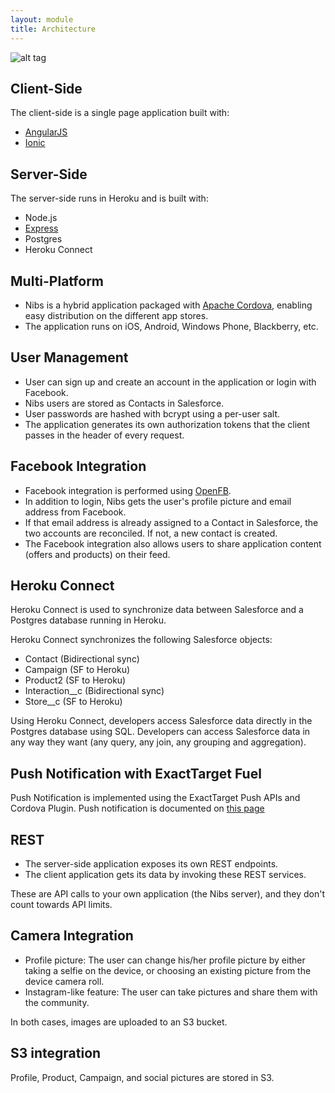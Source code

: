 ```yaml
---
layout: module
title: Architecture
---
```

![alt tag](https://github.com/ccoenraets/nibsapp/raw/master/resources/nibs-architecture.jpg)

## Client-Side

The client-side is a single page application built with:

- [AngularJS](https://angularjs.org/)
- [Ionic](http://ionicframework.com/)

## Server-Side

The server-side runs in Heroku and is built with:

- Node.js
- [Express](http://expressjs.com/)
- Postgres
- Heroku Connect

## Multi-Platform

- Nibs is a hybrid application packaged with [Apache Cordova](https://cordova.apache.org/), enabling easy distribution on the different app stores.
- The application runs on iOS, Android, Windows Phone, Blackberry, etc.

## User Management

- User can sign up and create an account in the application or login with Facebook.
- Nibs users are stored as Contacts in Salesforce.
- User passwords are hashed with bcrypt using a per-user salt.
- The application generates its own authorization tokens that the client passes in the header of every request.

## Facebook Integration

- Facebook integration is performed using [OpenFB](https://github.com/ccoenraets/OpenFB).
- In addition to login, Nibs gets the user's profile picture and email address from Facebook.
- If that email address is already assigned to a Contact in Salesforce, the two accounts are reconciled. If not, a new contact is created.
- The Facebook integration also allows users to share application content (offers and products) on their feed.

## Heroku Connect

Heroku Connect is used to synchronize data between Salesforce and a Postgres database running in Heroku.

Heroku Connect synchronizes the following Salesforce objects:

- Contact (Bidirectional sync)
- Campaign (SF to Heroku)
- Product2 (SF to Heroku)
- Interaction__c (Bidirectional sync)
- Store__c (SF to Heroku)

Using Heroku Connect, developers access Salesforce data directly in the Postgres database using SQL. Developers can access Salesforce data in any way they want (any query, any join, any grouping and aggregation).


## Push Notification with ExactTarget Fuel

Push Notification is implemented using the ExactTarget Push APIs and Cordova Plugin.
Push notification is documented on [this page](https://github.com/ccoenraets/nibsapp/wiki/Push-Notification)


## REST

- The server-side application exposes its own REST endpoints.
- The client application gets its data by invoking these REST services.

These are API calls to your own application (the Nibs server), and they don't count towards API limits.

## Camera Integration

- Profile picture: The user can change his/her profile picture by either taking a selfie on the device, or choosing an existing picture from the device camera roll.
- Instagram-like feature: The user can take pictures and share them with the community.

In both cases, images are uploaded to an S3 bucket.

## S3 integration

Profile, Product, Campaign, and social pictures are stored in S3.
